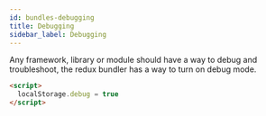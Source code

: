 ```yaml
---
id: bundles-debugging
title: Debugging  
sidebar_label: Debugging
---
```


Any framework, library or module should have a way to debug and troubleshoot, the redux bundler has a way to turn on debug mode.

```html
<script>
  localStorage.debug = true
</script>
```
